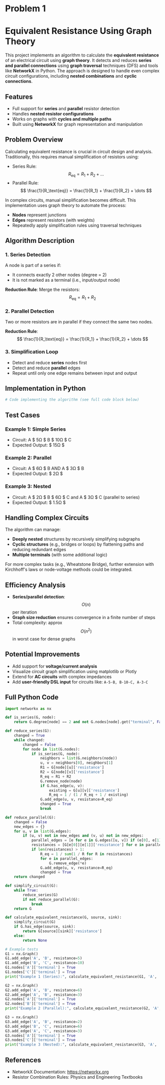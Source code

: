 # Problem 1
#  Equivalent Resistance Using Graph Theory

This project implements an algorithm to calculate the **equivalent resistance** of an electrical circuit using **graph theory**. It detects and reduces **series and parallel connections** using **graph traversal** techniques (DFS) and tools like **NetworkX** in Python. The approach is designed to handle even complex circuit configurations, including **nested combinations** and **cyclic connections**.


##  Features
- Full support for **series** and **parallel** resistor detection
- Handles **nested resistor configurations**
- Works on graphs with **cycles and multiple paths**
- Built using **NetworkX** for graph representation and manipulation


##  Problem Overview

Calculating equivalent resistance is crucial in circuit design and analysis. Traditionally, this requires manual simplification of resistors using:
- Series Rule: $$ R_\text{eq} = R_1 + R_2 + \dots $$
- Parallel Rule: $$ \frac{1}{R_\text{eq}} = \frac{1}{R_1} + \frac{1}{R_2} + \dots $$

In complex circuits, manual simplification becomes difficult. This implementation uses graph theory to automate the process:
- **Nodes** represent junctions
- **Edges** represent resistors (with weights)
- Repeatedly apply simplification rules using traversal techniques



##  Algorithm Description

### 1. **Series Detection**
A node is part of a series if:
- It connects exactly 2 other nodes (degree = 2)
- It is not marked as a terminal (i.e., input/output node)

**Reduction Rule**:
Merge the resistors: $$ R_\text{eq} = R_1 + R_2 $$

### 2. **Parallel Detection**
Two or more resistors are in parallel if they connect the same two nodes.

**Reduction Rule**:
$$
\frac{1}{R_\text{eq}} = \frac{1}{R_1} + \frac{1}{R_2} + \dots
$$

### 3. **Simplification Loop**
- Detect and reduce **series** nodes first
- Detect and reduce **parallel** edges
- Repeat until only one edge remains between input and output


##  Implementation in Python
```python
# Code implementing the algorithm (see full code block below)
```


##  Test Cases

###  Example 1: Simple Series
- Circuit: A $ 5Ω $ B $ 10Ω $ C
- Expected Output: $ 15Ω $

###  Example 2: Parallel
- Circuit: A $ 6Ω $ B AND A $ 3Ω $ B
- Expected Output: $ 2Ω $

###  Example 3: Nested
- Circuit: A $ 2Ω $ B $ 6Ω $ C and A $ 3Ω $ C (parallel to series)
- Expected Output: $ 1.5Ω $


##  Handling Complex Circuits
The algorithm can manage:
- **Deeply nested** structures by recursively simplifying subgraphs
- **Cyclic structures** (e.g., bridges or loops) by flattening paths and reducing redundant edges
- **Multiple terminals** (with some additional logic)

For more complex tasks (e.g., Wheatstone Bridge), further extension with Kirchhoff's laws or node-voltage methods could be integrated.


##  Efficiency Analysis
- **Series/parallel detection**: $$ O(n) $$ per iteration
- **Graph size reduction** ensures convergence in a finite number of steps
- Total complexity: approx $$ O(n^2) $$ in worst case for dense graphs


##  Potential Improvements
- Add support for **voltage/current analysis**
- Visualize circuit graph simplification using matplotlib or Plotly
- Extend for **AC circuits** with complex impedances
- Add **user-friendly DSL input** for circuits like: `A-5-B, B-10-C, A-3-C`


##  Full Python Code

```python
import networkx as nx

def is_series(G, node):
    return G.degree[node] == 2 and not G.nodes[node].get("terminal", False)

def reduce_series(G):
    changed = True
    while changed:
        changed = False
        for node in list(G.nodes):
            if is_series(G, node):
                neighbors = list(G.neighbors(node))
                u, v = neighbors[0], neighbors[1]
                R1 = G[node][u]['resistance']
                R2 = G[node][v]['resistance']
                R_eq = R1 + R2
                G.remove_node(node)
                if G.has_edge(u, v):
                    existing = G[u][v]['resistance']
                    R_eq = 1 / (1 / R_eq + 1 / existing)
                G.add_edge(u, v, resistance=R_eq)
                changed = True
                break

def reduce_parallel(G):
    changed = False
    new_edges = {}
    for u, v in list(G.edges):
        if (u, v) not in new_edges and (v, u) not in new_edges:
            parallel_edges = [e for e in G.edges([u, v]) if (e[0], e[1]) == (u, v) or (e[0], e[1]) == (v, u)]
            resistances = [G[e[0]][e[1]]['resistance'] for e in parallel_edges]
            if len(resistances) > 1:
                R_eq = 1 / sum(1 / R for R in resistances)
                for e in parallel_edges:
                    G.remove_edge(*e)
                G.add_edge(u, v, resistance=R_eq)
                changed = True
    return changed

def simplify_circuit(G):
    while True:
        reduce_series(G)
        if not reduce_parallel(G):
            break
    return G

def calculate_equivalent_resistance(G, source, sink):
    simplify_circuit(G)
    if G.has_edge(source, sink):
        return G[source][sink]['resistance']
    else:
        return None

# Example tests
G1 = nx.Graph()
G1.add_edge('A', 'B', resistance=5)
G1.add_edge('B', 'C', resistance=10)
G1.nodes['A']['terminal'] = True
G1.nodes['C']['terminal'] = True
print("Example 1 (Series):", calculate_equivalent_resistance(G1, 'A', 'C'))

G2 = nx.Graph()
G2.add_edge('A', 'B', resistance=6)
G2.add_edge('A', 'B', resistance=3)
G2.nodes['A']['terminal'] = True
G2.nodes['B']['terminal'] = True
print("Example 2 (Parallel):", calculate_equivalent_resistance(G2, 'A', 'B'))

G3 = nx.Graph()
G3.add_edge('A', 'B', resistance=2)
G3.add_edge('B', 'C', resistance=6)
G3.add_edge('A', 'C', resistance=3)
G3.nodes['A']['terminal'] = True
G3.nodes['C']['terminal'] = True
print("Example 3 (Nested):", calculate_equivalent_resistance(G3, 'A', 'C'))
```



##  References
- NetworkX Documentation: https://networkx.org
- Resistor Combination Rules: Physics and Engineering Textbooks




